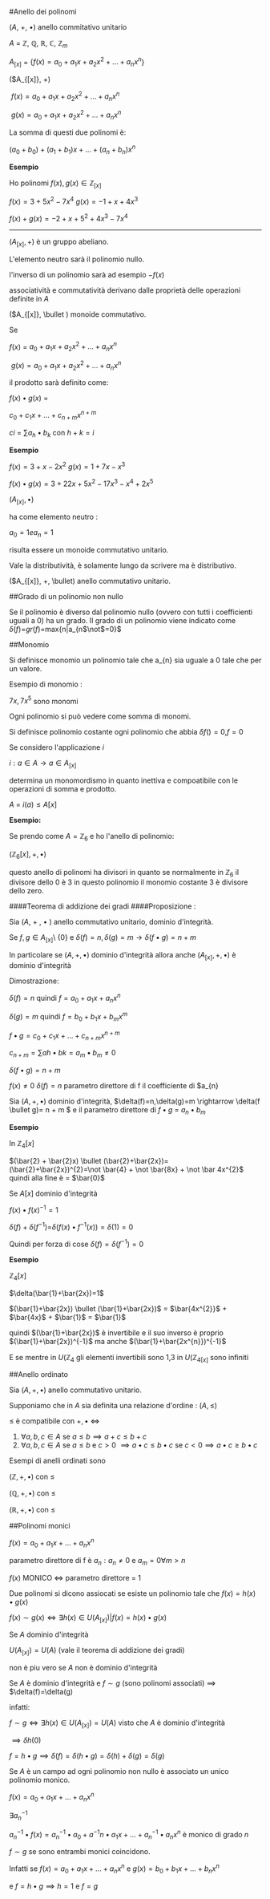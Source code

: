#Anello dei polinomi

($A$, +, $\bullet$) anello commitativo unitario

$A$ = $\mathbb{Z}$, $\mathbb{Q}$, $\mathbb{R}$, $\mathbb{C}$, $\mathbb{Z}_{m}$

$A_{[x]}$ = $\{f(x) = a_{0} + a_{1}x + a_{2}x^{2}+...+a_{n}x^{n}$}


($A_{[x]}, +) 

$\ f(x) = a_{0} + a_{1}x + a_{2}x^{2}+...+a_{n}x^{n}$

$\ g(x) = a_{0} + a_{1}x + a_{2}x^{2}+...+a_{n}x^{n}$

La somma di questi due polinomi è:

($a_{0}+b_{0}) + (a_{1}+b_{1})x +...+(a_{n}+b_{n})x^{n}$

**Esempio**

Ho polinomi $f(x), g(x) \in \mathbb{Z}_{[x]}$

$f(x)= 3 + 5x^{2} - 7x^{4}$
$g(x)= -1 + x + 4x^{3}$

$f(x)+g(x)= -2 + x +5^{2}+4x^{3}-7x^{4}$

---


($A_{[x]}, +$) è un gruppo abeliano.

L'elemento neutro sarà il polinomio nullo.

l'inverso di un polinomio sarà ad esempio $-f(x)$


associatività e commutatività derivano dalle proprietà delle operazioni definite in $A$


($A_{[x]}, \bullet ) monoide commutativo.

Se 

$f(x)$ = $a_{0} + a_{1}x + a_{2}x^{2}+...+a_{n}x^{n}$

$\ g(x) = a_{0} + a_{1}x + a_{2}x^{2}+...+a_{n}x^{n}$

il prodotto sarà definito come:

$f(x) \bullet g(x)$ = 


$c_{0} + c_{1}x +...+c_{n+m}x^{n+m}$

$ci$ = $\sum a_{h} \bullet b_{k}$
con $h+k=i$

**Esempio**

$f(x) = 3 + x - 2x^{2}$
$g(x) = 1 + 7x -x^{3}$

$f(x) \bullet g(x) = 3 + 22x + 5x^{2} - 17x^{3} -x^{4} +2x^{5}$


($A_{[x]}, \bullet$)

ha come elemento neutro :

$a_{0}=1 e a_{n}=1$

risulta essere un monoide commutativo unitario.

Vale la distributività, è solamente lungo da scrivere ma è distributivo.


($A_{[x]}, +, \bullet) anello commutativo unitario.

##Grado di un polinomio non nullo

Se il polinomio è diverso dal polinomio nullo (ovvero con tutti i coefficienti uguali a 0) ha un grado. Il grado di un polinomio viene indicato come $\delta(f)$=$gr(f)$=max{n|a_{n$\not$=0}$


##Monomio

Si definisce monomio un polinomio tale che a_{n} sia uguale a 0 tale che per un valore.

Esempio di monomio :

$7x, 7x^{5}$ sono monomi

Ogni polinomio si può vedere come somma di monomi.

Si definisce polinomio costante ogni polinomio che abbia $\delta f()=0$,$f=0$

Se considero l'applicazione $i$

$i: a \in A \rightarrow a \in A_{[x]}$

determina un monomordismo in quanto inettiva e compoatibile con le operazioni di somma e prodotto.

$A$ = $i(a) \le A[x]$

**Esempio:**

Se prendo come $A =  \mathbb{Z}_{6}$ e ho l'anello di polinomio:

($\mathbb{Z}_{6}[x], + , \bullet$)

questo anello di polinomi ha divisori in quanto se normalmente in $\mathbb{Z}_{6}$ il divisore dello 0 è 3 in questo polinomio il monomio costante 3 è divisore dello zero.

####Teorema di addizione dei gradi
####Proposizione : 

Sia ($A$, + , $\bullet$ ) anello commutativo unitario, dominio d'integrità.

Se $f,g \in A_{[x]}$\ {0} e $\delta(f)=n,\delta(g)=m \rightarrow \delta(f \bullet g) = n+m$

In particolare se ($A,+,\bullet$) dominio d'integrità allora anche ($A_{[x]},+,\bullet$) è dominio d'integrità


Dimostrazione:

$\delta(f)=n$ quindi $f=a_{0} + a_{1}x + a_{n}x^{n}$

$\delta(g)=m$ quindi $f=b_{0} + b_{1}x + b_{m}x^{m}$

$f \bullet g = c_{0} + c_{1}x + ... + c_{n+m}x^{n+m}$

$c_{n+m}= \sum ah \bullet bk = a_{m} \bullet b_{m} \not= 0$

$\delta(f \bullet g)=n+m$

$f(x) \not = 0$
$\delta(f)=n$
parametro direttore di f il coefficiente di $a_{n}


Sia ($A,+,\bullet$) dominio d'integrità, $\delta(f)=n,\delta(g)=m \rightarrow \delta(f \bullet g)= n + m $ e il parametro direttore di $f \bullet g$ = $a_{n} \bullet b_{m}$

**Esempio**

In $\mathbb{Z}_{4}[x]$ 

$(\bar{2} + \bar{2}x) \bullet (\bar{2}+\bar{2x})= (\bar{2}+\bar{2x})^{2}=\not \bar{4} + \not \bar{8x} + \not \bar 4x^{2}$ quindi alla fine è = $\bar{0}$

Se $A{[x]}$ dominio d'integrità

$f(x) \bullet f(x)^{-1}=1$

$\delta(f) + \delta(f^{-1})$=$\delta(f(x) \bullet f^{-1}(x)) = \delta(1)=0$

Quindi per forza di cose $\delta(f)=\delta(f^{-1})=0$

**Esempio**

$\mathbb{Z}_{4}[x]$

$\delta(\bar{1}+\bar{2x})=1$

$(\bar{1}+\bar{2x}) \bullet (\bar{1}+\bar{2x})$ = $\bar{4x^{2}}$ + $\bar{4x}$ + $\bar{1}$ = $\bar{1}$

quindi $(\bar{1}+\bar{2x})$ è invertibile e il suo inverso è proprio $(\bar{1}+\bar{2x})^{-1}$ ma anche $(\bar{1}+\bar{2x^{n}})^{-1}$

E se mentre in $U(\mathbb{Z}_{4}$ gli elementi invertibili sono 1,3 in $U(\mathbb{Z}_{4[x]}$ sono infiniti


##Anello ordinato

Sia ($A,+,\bullet$) anello commutativo unitario.

Supponiamo che in $A$ sia definita una relazione d'ordine : ($A,\le$)

$\le$ è compatibile con $+,\bullet$ $\iff$

1. $\forall a,b,c \in A$ se $a \le b \implies a+c \le b+c$
2. $\forall a,b,c \in A$ se $a \le b$ e $c>0$ $\implies a \bullet c \le b \bullet c$
se $c < 0 \implies a \bullet c \geq b \bullet c$


Esempi di anelli ordinati sono

($\mathbb{Z},+,\bullet$) con $\le$

($\mathbb{Q},+,\bullet$) con $\le$

($\mathbb{R},+,\bullet$) con $\le$


##Polinomi monici

$f(x) = a_{0}+ a_{1}x+...+a_{n}x^{n}$

parametro direttore di f è $a_{n} : a_{n} \not= 0$ e $a_{m}=0 \forall m > n$

$f(x)$ MONICO $\iff$ parametro direttore = 1

Due polinomi si dicono assiocati se esiste un polinomio tale che $f(x)=h(x) \bullet g(x)$

$f(x) \sim g(x) \iff \exists h(x) \in U(A_{[x]}) | f(x) = h(x) \bullet g(x)$

Se $A$ dominio d'integrità

$U(A_{[x]})=U(A)$ (vale il teorema di addizione dei gradi)

non è piu vero se $A$ non è dominio d'integrità

Se $A$ è dominio d'integrità e $f \sim g$ (sono polinomi associati) $\implies$ $\delta(f)=\delta(g)

infatti:

$f \sim g \iff \exists h(x) \in U(A_{[x]})= U(A)$ visto che $A$ è dominio d'integrità

$\implies \delta h(0)$

$f=h \bullet g \implies \delta(f) = \delta(h \bullet g) = \delta(h) + \delta(g) = \delta (g)$

Se $A$ è un campo ad ogni polinomio non nullo è associato un unico polinomio monico.

$f(x) = a_{0} + a_{1}x +...+ a_{n}x^{n}$

$\exists a^{-1}_{n}$

$a^{-1}_{n} \bullet f(x) = a^{-1}_{n} \bullet a_{0} + a^{-1}n \bullet a_{1}x +...+ a_{n}^{-1} \bullet a_{n}x^{n}$ è monico di grado $n$


$f \sim g$ se sono entrambi monici coincidono.

Infatti se $f(x) = a_{0} + a_{1}x +...+ a_{n}x^{n}$ e $g(x) = b_{0} + b_{1}x +...+ b_{n}x^{n}$

e $f = h \bullet g \implies h=1$ e $f=g$